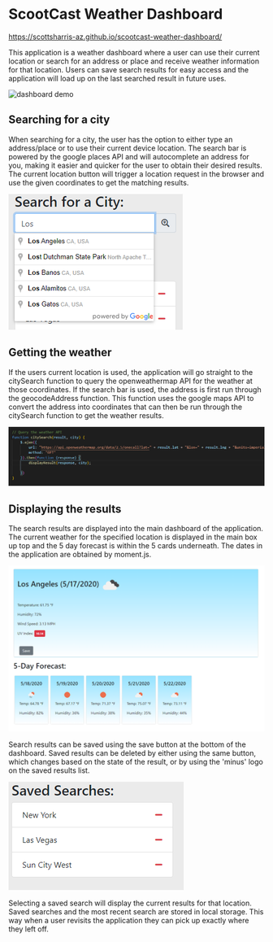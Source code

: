 # ScootCast Weather Dashboard

https://scottsharris-az.github.io/scootcast-weather-dashboard/

This application is a weather dashboard where a user can use their current location or search for an address or place and receive weather information for that location. Users can save search results for easy access and the application will load up on the last searched result in future uses.

![dashboard demo](./readme-assets/dashboard.gif)

## Searching for a city

When searching for a city, the user has the option to either type an address/place or to use their current device location. The search bar is powered by the google places API and will autocomplete an address for you, making it easier and quicker for the user to obtain their desired results. The current location button will trigger a location request in the browser and use the given coordinates to get the matching results.

![search bar](./readme-assets/search.png)

## Getting the weather

If the users current location is used, the application will go straight to the citySearch function to query the openweathermap API for the weather at those coordinates. If the search bar is used, the address is first run through the geocodeAddress function. This function uses the google maps API to convert the address into coordinates that can then be run through the citySearch function to get the weather results.

![citySearch function](./readme-assets/citySearch.PNG)

## Displaying the results

The search results are displayed into the main dashboard of the application. The current weather for the specified location is displayed in the main box up top and the 5 day forecast is within the 5 cards underneath. The dates in the application are obtained by moment.js.

![dashboard](./readme-assets/dashboard.PNG)

Search results can be saved using the save button at the bottom of the dashboard. Saved results can be deleted by either using the same button, which changes based on the state of the result, or by using the 'minus' logo on the saved results list.

![saved results](./readme-assets/saved.PNG)

Selecting a saved search will display the current results for that location. Saved searches and the most recent search are stored in local storage. This way when a user revisits the application they can pick up exactly where they left off.
